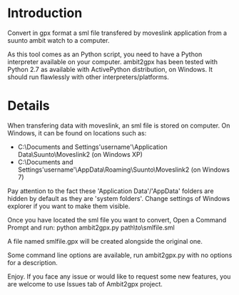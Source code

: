 # Introduction #

Convert in gpx format a sml file transfered by moveslink application from a suunto ambit watch to a computer.

As this tool comes as an Python script, you need to have a Python interpreter available on your computer. ambit2gpx has been tested with Python 2.7 as available with ActivePython distribution, on Windows. It should run flawlessly with other interpreters/platforms.


# Details #

When transfering data with moveslink, an sml file is stored on computer. On Windows, it can be found on locations such as:

  * C:\Documents and Settings\'username'\Application Data\Suunto\Moveslink2 (on Windows XP)
  * C:\Documents and Settings\'username'\AppData\Roaming\Suunto\Moveslink2 (on Windows 7)

Pay attention to the fact these 'Application Data'/'AppData' folders are hidden by default as they are 'system folders'. Change settings of Windows explorer if you want to make them visible.

Once you have located the sml file you want to convert, Open a Command Prompt and run:
python ambit2gpx.py path\to\smlfile.sml

A file named smlfile.gpx will be created alongside the original one.

Some command line options are available, run ambit2gpx.py with no options for a description.

Enjoy. If you face any issue or would like to request some new features, you are welcome to use Issues tab of Ambit2gpx project.